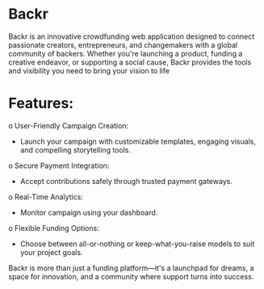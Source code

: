 # Backr
Backr is an innovative crowdfunding web application designed to connect passionate creators, entrepreneurs, and changemakers with a global community of backers. Whether you're launching a product, funding a creative endeavor, or supporting a social cause, Backr provides the tools and visibility you need to bring your vision to life
# Features:
o User-Friendly Campaign Creation:
  - Launch your campaign with customizable templates, engaging visuals, and compelling storytelling tools.

o Secure Payment Integration:
  -  Accept contributions safely through trusted payment gateways.

o Real-Time Analytics:
  - Monitor campaign using your dashboard.

o Flexible Funding Options:
  - Choose between all-or-nothing or keep-what-you-raise models to suit your project goals.

Backr is more than just a funding platform—it's a launchpad for dreams, a space for innovation, and a community where support turns into success.
